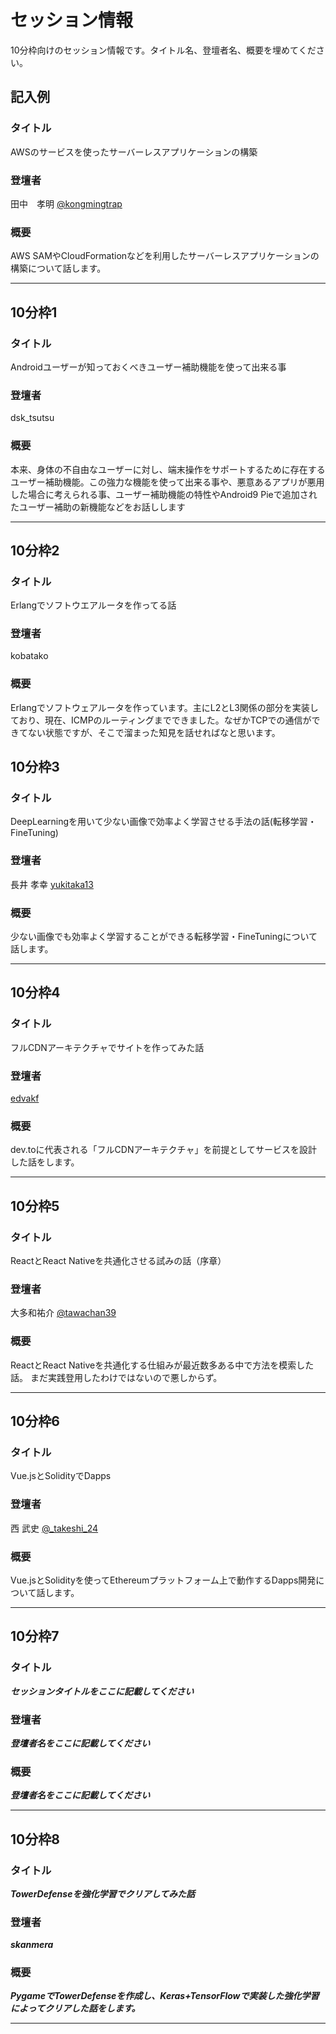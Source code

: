 # セッション情報

10分枠向けのセッション情報です。タイトル名、登壇者名、概要を埋めてください。

## 記入例

### タイトル

AWSのサービスを使ったサーバーレスアプリケーションの構築

### 登壇者

田中　孝明 [@kongmingtrap](https://twitter.com/kongmingtrap)

### 概要

AWS SAMやCloudFormationなどを利用したサーバーレスアプリケーションの構築について話します。

***

## 10分枠1

### タイトル

Androidユーザーが知っておくべきユーザー補助機能を使って出来る事

### 登壇者

dsk_tsutsu

### 概要

本来、身体の不自由なユーザーに対し、端末操作をサポートするために存在するユーザー補助機能。この強力な機能を使って出来る事や、悪意あるアプリが悪用した場合に考えられる事、ユーザー補助機能の特性やAndroid9 Pieで追加されたユーザー補助の新機能などをお話しします

***

## 10分枠2

### タイトル

Erlangでソフトウエアルータを作ってる話

### 登壇者

kobatako

### 概要

Erlangでソフトウェアルータを作っています。主にL2とL3関係の部分を実装しており、現在、ICMPのルーティングまでできました。なぜかTCPでの通信ができてない状態ですが、そこで溜まった知見を話せればなと思います。

## 10分枠3

### タイトル

DeepLearningを用いて少ない画像で効率よく学習させる手法の話(転移学習・FineTuning)

### 登壇者

長井 孝幸 [yukitaka13](https://github.com/yukitaka13-1110)

### 概要

少ない画像でも効率よく学習することができる転移学習・FineTuningについて話します。

***

## 10分枠4

### タイトル

フルCDNアーキテクチャでサイトを作ってみた話

### 登壇者

[edvakf](https://twitter.com/edvakf)

### 概要

dev.toに代表される「フルCDNアーキテクチャ」を前提としてサービスを設計した話をします。

***
## 10分枠5

### タイトル

ReactとReact Nativeを共通化させる試みの話（序章）

### 登壇者

大多和祐介 [@tawachan39](https://twitter.com/tawachan39)

### 概要
ReactとReact Nativeを共通化する仕組みが最近数多ある中で方法を模索した話。
まだ実践登用したわけではないので悪しからず。

***

## 10分枠6

### タイトル

Vue.jsとSolidityでDapps

### 登壇者

西 武史 [@_takeshi_24](https://twitter.com/_takeshi_24)

### 概要

Vue.jsとSolidityを使ってEthereumプラットフォーム上で動作するDapps開発について話します。

***

## 10分枠7

### タイトル

***セッションタイトルをここに記載してください***

### 登壇者

***登壇者名をここに記載してください***

### 概要

***登壇者名をここに記載してください***

***

## 10分枠8

### タイトル

***TowerDefenseを強化学習でクリアしてみた話***

### 登壇者

***skanmera***

### 概要

***PygameでTowerDefenseを作成し、Keras+TensorFlowで実装した強化学習によってクリアした話をします。***

***
